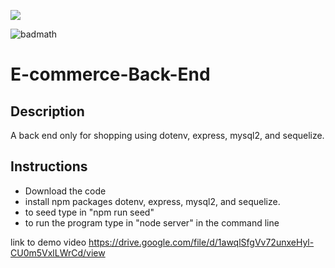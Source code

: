 <img src="https://i.imgur.com/cwLTOc4.png"/></a>

![badmath](https://img.shields.io/badge/License-MIT-blue)

# E-commerce-Back-End

## Description
A back end only for shopping using dotenv, express, mysql2, and sequelize.

## Instructions
- Download the code
- install npm packages dotenv, express, mysql2, and sequelize.
- to seed type in "npm run seed" 
- to run the program type in "node server" in the command line

link to demo video
https://drive.google.com/file/d/1awqlSfgVv72unxeHyl-CU0m5VxlLWrCd/view
